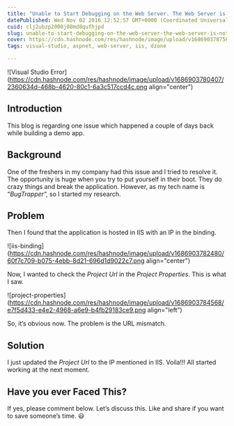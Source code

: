 ```yaml
---
title: "Unable to Start Debugging on the Web Server. The Web Server is not Configured correctly."
datePublished: Wed Nov 02 2016 12:52:57 GMT+0000 (Coordinated Universal Time)
cuid: clj2ubzp2000j08md8qufhjpd
slug: unable-to-start-debugging-on-the-web-server-the-web-server-is-not-configured-correctly
cover: https://cdn.hashnode.com/res/hashnode/image/upload/v1686903787564/bcbbdf50-4a9a-40d3-ab55-17ddc99c3d6e.png
tags: visual-studio, aspnet, web-server, iis, dzone

---
```


![Visual Studio Error](https://cdn.hashnode.com/res/hashnode/image/upload/v1686903780407/2360634d-468b-4620-80c1-6a3c517ccd4c.png align="center")

## Introduction

This blog is regarding one issue which happened a couple of days back while building a demo app.

## Background

One of the freshers in my company had this issue and I tried to resolve it. The opportunity is huge when you try to put yourself in their boot. They do crazy things and break the application. However, as my tech name is “*BugTrapper*“, so I started my research.

## Problem

Then I found that the application is hosted in IIS with an IP in the binding.

![iis-binding](https://cdn.hashnode.com/res/hashnode/image/upload/v1686903782480/60f7c709-b075-4ebb-8d21-696d1d9022c7.png align="center")

Now, I wanted to check the *Project Url* in the *Project Properties*. This is what I saw.

![project-properties](https://cdn.hashnode.com/res/hashnode/image/upload/v1686903784568/e7f5d433-e4e2-4968-a6e9-b4fb29183ce9.png align="left")

So, it’s obvious now. The problem is the URL mismatch.

## Solution

I just updated the *Project Url* to the IP mentioned in IIS. Voila!!! All started working at the next moment.

## Have you ever Faced This?

If yes, please comment below. Let’s discuss this. Like and share if you want to save someone’s time. 😃